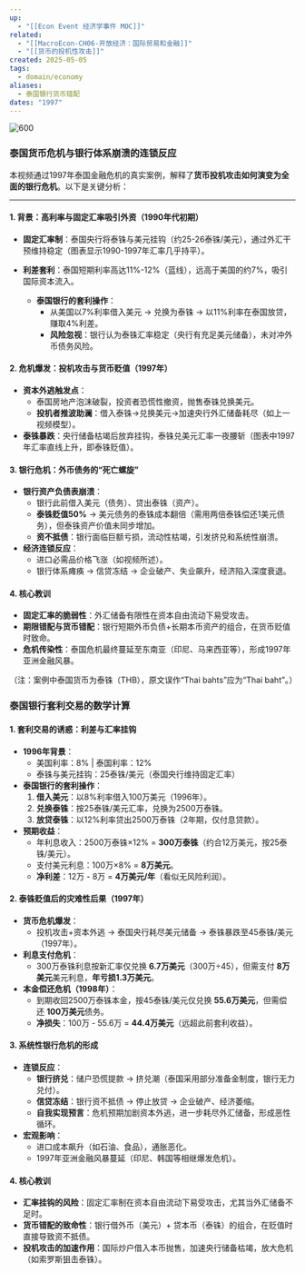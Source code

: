 ```yaml
---
up:
  - "[[Econ Event 经济学事件 MOC]]"
related:
  - "[[MacroEcon-CH06-开放经济：国际贸易和金融]]"
  - "[[货币的投机性攻击]]"
created: 2025-05-05
tags:
  - domain/economy
aliases:
  - 泰国银行货币错配
dates: "1997"
---
```


![600](https://s1.vika.cn/space/2023/04/16/4b4ec923fa934b7aa8cb1e6d5dac6cdc)


### **泰国货币危机与银行体系崩溃的连锁反应**

本视频通过1997年泰国金融危机的真实案例，解释了**货币投机攻击如何演变为全面的银行危机**。以下是关键分析：

---

#### **1. 背景：高利率与固定汇率吸引外资（1990年代初期）**

- **固定汇率制**：泰国央行将泰铢与美元挂钩（约25-26泰铢/美元），通过外汇干预维持稳定（图表显示1990-1997年汇率几乎持平）。
- **利差套利**：泰国短期利率高达11%-12%（蓝线），远高于美国的约7%，吸引国际资本流入。
    
    - **泰国银行的套利操作**：
        - 从美国以7%利率借入美元 → 兑换为泰铢 → 以11%利率在泰国放贷，赚取4%利差。
        - **风险忽视**：银行认为泰铢汇率稳定（央行有充足美元储备），未对冲外币债务风险。

#### **2. 危机爆发：投机攻击与货币贬值（1997年）**

- **资本外逃触发点**：
    - 泰国房地产泡沫破裂，投资者恐慌性撤资，抛售泰铢兑换美元。
    - **投机者推波助澜**：借入泰铢→兑换美元→加速央行外汇储备耗尽（如上一视频模型）。
- **泰铢暴跌**：央行储备枯竭后放弃挂钩，泰铢兑美元汇率一夜腰斩（图表中1997年汇率直线上升，即泰铢贬值）。
    
#### **3. 银行危机：外币债务的“死亡螺旋”**

- **银行资产负债表崩溃**：
    - 银行此前借入美元（债务）、贷出泰铢（资产）。
    - **泰铢贬值50%** → 美元债务的泰铢成本翻倍（需用两倍泰铢偿还1美元债务），但泰铢资产价值未同步增加。
    - **资不抵债**：银行面临巨额亏损，流动性枯竭，引发挤兑和系统性崩溃。
- **经济连锁反应**：
    - 进口必需品价格飞涨（如视频所述）。
    - 银行体系瘫痪 → 信贷冻结 → 企业破产、失业飙升，经济陷入深度衰退。
        
#### **4. 核心教训**

- **固定汇率的脆弱性**：外汇储备有限性在资本自由流动下易受攻击。
- **期限错配与货币错配**：银行短期外币负债+长期本币资产的组合，在货币贬值时致命。
- **危机传染性**：泰国危机最终蔓延至东南亚（印尼、马来西亚等），形成1997年亚洲金融风暴。
    

（注：案例中泰国货币为泰铢（THB），原文误作“Thai bahts”应为“Thai baht”。）


### 泰国银行套利交易的数学计算

#### **1. 套利交易的诱惑：利差与汇率挂钩**

- **1996年背景**：
    - 美国利率：8% | 泰国利率：12%
    - 泰铢与美元挂钩：25泰铢/美元（泰国央行维持固定汇率）
- **泰国银行的套利操作**：
    1. **借入美元**：以8%利率借入100万美元（1996年）。
    2. **兑换泰铢**：按25泰铢/美元汇率，兑换为2500万泰铢。
    3. **放贷泰铢**：以12%利率贷出2500万泰铢（2年期，仅付息贷款）。
- **预期收益**：
    - 年利息收入：2500万泰铢×12% = **300万泰铢**（约合12万美元，按25泰铢/美元）。
    - 支付美元利息：100万×8% = **8万美元**。
    - **净利差**：12万 - 8万 = **4万美元/年**（看似无风险利润）。

#### **2. 泰铢贬值后的灾难性后果（1997年）**

- **货币危机爆发**：
    - 投机攻击+资本外逃 → 泰国央行耗尽美元储备 → 泰铢暴跌至45泰铢/美元（1997年）。
- **利息支付危机**：
    - 300万泰铢利息按新汇率仅兑换 **6.7万美元**（300万÷45），但需支付 **8万美元**美元利息，**年亏损1.3万美元**。
- **本金偿还危机（1998年）**：
    - 到期收回2500万泰铢本金，按45泰铢/美元仅兑换 **55.6万美元**，但需偿还 **100万美元**债务。
    - **净损失**：100万 - 55.6万 = **44.4万美元**（远超此前套利收益）。

#### **3. 系统性银行危机的形成**

- **连锁反应**：
    - **银行挤兑**：储户恐慌提款 → 挤兑潮（泰国采用部分准备金制度，银行无力兑付）。
    - **信贷冻结**：银行资不抵债 → 停止放贷 → 企业破产、经济萎缩。
    - **自我实现预言**：危机预期加剧资本外逃，进一步耗尽外汇储备，形成恶性循环。
- **宏观影响**：
    - 进口成本飙升（如石油、食品），通胀恶化。
    - 1997年亚洲金融风暴蔓延（印尼、韩国等相继爆发危机）。

#### **4. 核心教训**

- **汇率挂钩的风险**：固定汇率制在资本自由流动下易受攻击，尤其当外汇储备不足时。
- **货币错配的致命性**：银行借外币（美元）+ 贷本币（泰铢）的组合，在贬值时直接导致资不抵债。
- **投机攻击的加速作用**：国际炒户借入本币抛售，加速央行储备枯竭，放大危机（如索罗斯狙击泰铢）。